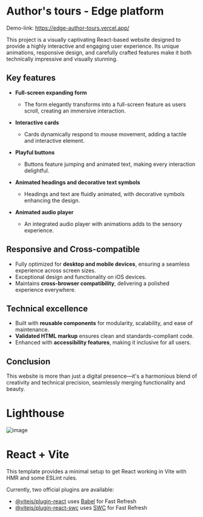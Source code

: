 # Author's tours - Edge platform
Demo-link: https://edge-author-tours.vercel.app/

This project is a visually captivating React-based website designed to provide a highly interactive and engaging user experience. Its unique animations, responsive design, and carefully crafted features make it both technically impressive and visually stunning.  

## Key features  

- **Full-screen expanding form**  
  - The form elegantly transforms into a full-screen feature as users scroll, creating an immersive interaction.  

- **Interactive cards**  
  - Cards dynamically respond to mouse movement, adding a tactile and interactive element.  

- **Playful buttons**  
  - Buttons feature jumping and animated text, making every interaction delightful.  

- **Animated headings and decorative text symbols**  
  - Headings and text are fluidly animated, with decorative symbols enhancing the design.  

- **Animated audio player**  
  - An integrated audio player with animations adds to the sensory experience.  

## Responsive and Cross-compatible  

- Fully optimized for **desktop and mobile devices**, ensuring a seamless experience across screen sizes.  
- Exceptional design and functionality on iOS devices.  
- Maintains **cross-browser compatibility**, delivering a polished experience everywhere.  

## Technical excellence  

- Built with **reusable components** for modularity, scalability, and ease of maintenance.  
- **Validated HTML markup** ensures clean and standards-compliant code.  
- Enhanced with **accessibility features**, making it inclusive for all users.  

## Conclusion  

This website is more than just a digital presence—it's a harmonious blend of creativity and technical precision, seamlessly merging functionality and beauty.  

# Lighthouse
![image](https://github.com/user-attachments/assets/a08cd81a-78ef-407f-af3a-07bb0fdc120d)

# React + Vite

This template provides a minimal setup to get React working in Vite with HMR and some ESLint rules.

Currently, two official plugins are available:

- [@vitejs/plugin-react](https://github.com/vitejs/vite-plugin-react/blob/main/packages/plugin-react/README.md) uses [Babel](https://babeljs.io/) for Fast Refresh
- [@vitejs/plugin-react-swc](https://github.com/vitejs/vite-plugin-react-swc) uses [SWC](https://swc.rs/) for Fast Refresh
